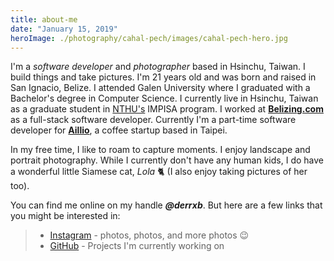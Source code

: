 ```yaml
---
title: about-me
date: "January 15, 2019"
heroImage: ./photography/cahal-pech/images/cahal-pech-hero.jpg
---
```


I'm a *software developer* and *photographer* based in Hsinchu, Taiwan. I build things and take pictures.
I'm 21 years old and was born and raised in San Ignacio, Belize.
I attended Galen University where I graduated with a Bachelor's degree in Computer Science.
I currently live in Hsinchu, Taiwan as a graduate student in [NTHU's](http://nthu-en.web.nthu.edu.tw/) IMPISA program.
I worked at [**Belizing.com**](https://belizing.com) as a full-stack software developer. Currently I'm a part-time
software developer for [**Aillio**](https://aillio.com), a coffee startup based in Taipei.

In my free time, I like to roam to capture moments. I enjoy landscape and portrait photography. While I currently don't have any human kids, I do have a wonderful little Siamese cat, *Lola* 🐈 (I also enjoy taking pictures of her too).

You can find me online on my handle ***@derrxb***. But here are a few links that you might be interested in:

> * [Instagram](https://instagram.com/derrxb) - photos, photos, and more photos 😉
> * [GitHub](https://github.com/derrxb) - Projects I'm currently working on
